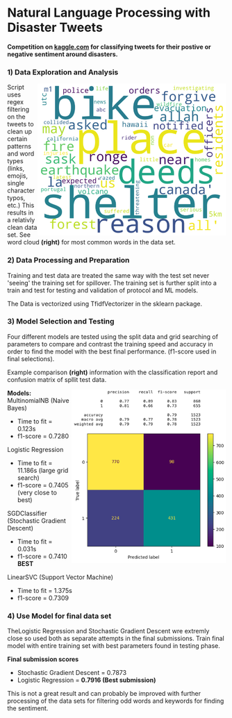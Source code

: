 # Natural Language Processing with Disaster Tweets
**Competition on [kaggle.com](https://www.kaggle.com/competitions/nlp-getting-started/overview) for classifying tweets for their postive or negative sentiment around disasters.**

### 1) Data Exploration and Analysis 
<img src="./Images/word-cloud-image.png" align="right" height="350" alt="word cloud">

Script uses regex filtering on the tweets to clean up certain patterns and word types (links, emojis, single character typos, etc.)
This results in a relativly clean data set. See word cloud **(right)** for most common words in the data set.

### 2) Data Processing and Preparation
Training and test data are treated the same way with the test set never 'seeing' the training set for spillover. The training set is further split into a train and test for testing and validation of protocol and ML models.

The Data is vectorized using TfidfVectorizer in the sklearn package.

### 3) Model Selection and Testing
Four different models are tested using the split data and grid searching of parameters to compare and contrast the training speed and accuracy in order to find the model with the best final performance. (f1-score used in final selections).

Example comparison **(right)** information with the classification report and confusion matrix of spllit test data.

<img src="./Images/confusionmatrix-mnb.png" align="right" height="400" alt="conf matrix">

**Models:**
MultinomialNB (Naive Bayes)
* Time to fit = 0.123s
* f1-score = 0.7280

Logistic Regression
* Time to fit = 11.186s (large grid search)
* f1-score = 0.7405 (very close to best)

SGDClassifier (Stochastic Gradient Descent)
* Time to fit = 0.031s
* f1-score = 0.7410 **BEST**

LinearSVC (Support Vector Machine)
* Time to fit = 1.375s
* f1-score = 0.7309

### 4) Use Model for final data set
TheLogistic Regression and Stochastic Gradient Descent wre extremly close so used both as separate attempts in the final submissions.
Train final model with entire training set with best parameters found in testing phase.

**Final submission scores**
* Stochastic Gradient Descent = 0.7873
* Logistic Regression = **0.7916 (Best submission)**

This is not a great result and can probably be improved with further processing of the data sets for filtering odd words and keywords for finding the sentiment.
